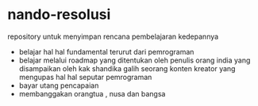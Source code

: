 # nando-resolusi
repository untuk menyimpan rencana pembelajaran kedepannya
- belajar hal hal fundamental terurut dari pemrograman
- belajar melalui roadmap yang ditentukan oleh penulis orang india yang disampaikan oleh kak shandika galih seorang konten kreator yang mengupas hal hal seputar pemrograman
- bayar utang pencapaian
- membanggakan orangtua , nusa dan bangsa
